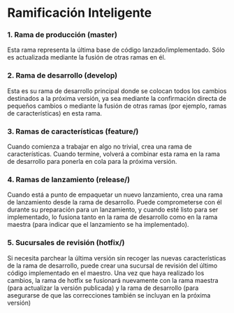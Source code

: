 # Ramificación Inteligente

### 1. Rama de producción (master)
Esta rama representa la última base de código lanzado/implementado. Sólo es actualizada mediante la fusión de otras ramas en él.
### 2. Rama de desarrollo (develop)
Esta es su rama de desarrollo principal donde se colocan todos los cambios destinados a la próxima versión, ya sea mediante la confirmación directa de pequeños cambios o mediante la fusión de otras ramas (por ejemplo, ramas de características) en esta rama.
### 3. Ramas de características (feature/) 
Cuando comienza a trabajar en algo no trivial, crea una rama de características. Cuando termine, volverá a combinar esta rama en la rama de desarrollo para ponerla en cola para la próxima versión.
### 4. Ramas de lanzamiento (release/) 
Cuando está a punto de empaquetar un nuevo lanzamiento, crea una rama de lanzamiento desde la rama de desarrollo. Puede comprometerse con él durante su preparación para un lanzamiento, y cuando esté listo para ser implementado, lo fusiona tanto en la rama de desarrollo como en la rama maestra (para indicar que el lanzamiento se ha implementado).
### 5. Sucursales de revisión (hotfix/) 
Si necesita parchear la última versión sin recoger las nuevas características de la rama de desarrollo, puede crear una sucursal de revisión del último código implementado en el maestro. Una vez que haya realizado los cambios, la rama de hotfix se fusionará nuevamente con la rama maestra (para actualizar la versión publicada) y la rama de desarrollo (para asegurarse de que las correcciones también se incluyan en la próxima versión)
